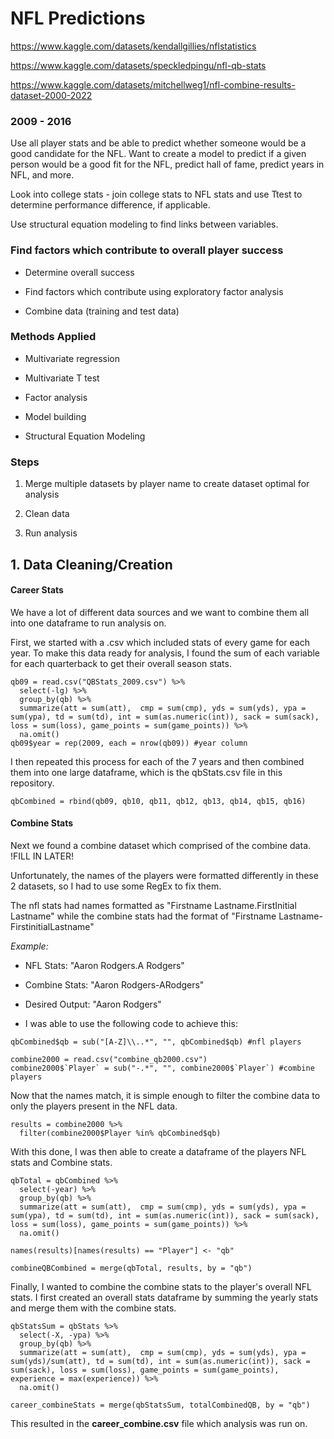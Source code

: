 # NFL Predictions

https://www.kaggle.com/datasets/kendallgillies/nflstatistics 

https://www.kaggle.com/datasets/speckledpingu/nfl-qb-stats 

https://www.kaggle.com/datasets/mitchellweg1/nfl-combine-results-dataset-2000-2022

### 2009 - 2016

Use all player stats and be able to predict whether someone would be a good candidate for the NFL. Want to create a model to predict if a given person would be a good fit for the NFL, predict hall of fame, predict years in NFL, and more.

Look into college stats - join college stats to NFL stats and use Ttest to determine performance difference, if applicable.

Use structural equation modeling to find links between variables.

### Find factors which contribute to overall player success

* Determine overall success

* Find factors which contribute using exploratory factor analysis

* Combine data (training and test data)


### Methods Applied

* Multivariate regression

* Multivariate T test

* Factor analysis

* Model building 

* Structural Equation Modeling


### Steps

1. Merge multiple datasets by player name to create dataset optimal for analysis

2. Clean data

3. Run analysis

## 1. Data Cleaning/Creation

#### Career Stats

We have a lot of different data sources and we want to combine them all into one dataframe to run analysis on.

First, we started with a .csv which included stats of every game for each year. To make this data ready for analysis, I found the sum of each variable for each quarterback to get their overall season stats.

```
qb09 = read.csv("QBStats_2009.csv") %>%
  select(-lg) %>%
  group_by(qb) %>%
  summarize(att = sum(att),  cmp = sum(cmp), yds = sum(yds), ypa = sum(ypa), td = sum(td), int = sum(as.numeric(int)), sack = sum(sack), loss = sum(loss), game_points = sum(game_points)) %>%
  na.omit()
qb09$year = rep(2009, each = nrow(qb09)) #year column
```

I then repeated this process for each of the 7 years and then combined them into one large dataframe, which is the qbStats.csv file in this repository.

```
qbCombined = rbind(qb09, qb10, qb11, qb12, qb13, qb14, qb15, qb16)
```

#### Combine Stats

Next we found a combine dataset which comprised of the combine data. !FILL IN LATER!

Unfortunately, the names of the players were formatted differently in these 2 datasets, so I had to use some RegEx to fix them.

The nfl stats had names formatted as "Firstname Lastname.FirstInitial Lastname" while the combine stats had the format of "Firstname Lastname-FirstinitialLastname"

*Example:*

* NFL Stats: "Aaron Rodgers.A Rodgers"

* Combine Stats: "Aaron Rodgers-ARodgers"

* Desired Output: "Aaron Rodgers"

* I was able to use the following code to achieve this:

```
qbCombined$qb = sub("[A-Z]\\..*", "", qbCombined$qb) #nfl players

combine2000 = read.csv("combine_qb2000.csv")
combine2000$`Player` = sub("-.*", "", combine2000$`Player`) #combine players
```
Now that the names match, it is simple enough to filter the combine data to only the players present in the NFL data.

```
results = combine2000 %>%
  filter(combine2000$Player %in% qbCombined$qb)
```

With this done, I was then able to create a dataframe of the players NFL stats and Combine stats.

```
qbTotal = qbCombined %>%
  select(-year) %>%
  group_by(qb) %>%
  summarize(att = sum(att),  cmp = sum(cmp), yds = sum(yds), ypa = sum(ypa), td = sum(td), int = sum(as.numeric(int)), sack = sum(sack), loss = sum(loss), game_points = sum(game_points)) %>%
  na.omit()

names(results)[names(results) == "Player"] <- "qb"

combineQBCombined = merge(qbTotal, results, by = "qb")
```

Finally, I wanted to combine the combine stats to the player's overall NFL stats. I first created an overall stats dataframe by summing the yearly stats and merge them with the combine stats.

```
qbStatsSum = qbStats %>%
  select(-X, -ypa) %>%
  group_by(qb) %>%
  summarize(att = sum(att),  cmp = sum(cmp), yds = sum(yds), ypa = sum(yds)/sum(att), td = sum(td), int = sum(as.numeric(int)), sack = sum(sack), loss = sum(loss), game_points = sum(game_points), experience = max(experience)) %>%
  na.omit()

career_combineStats = merge(qbStatsSum, totalCombinedQB, by = "qb")
```

This resulted in the **career_combine.csv** file which analysis was run on.
